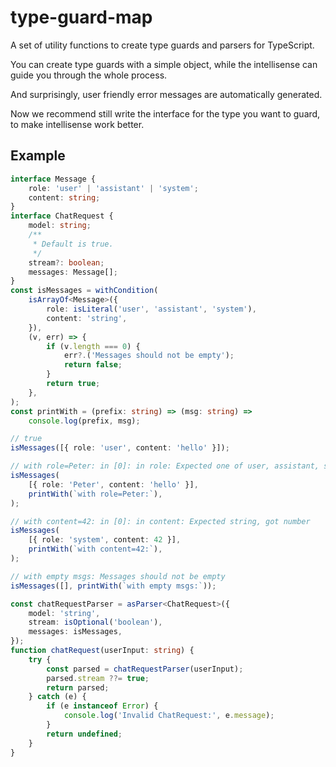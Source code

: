 # type-guard-map

A set of utility functions to create type guards and parsers for TypeScript.

You can create type guards with a simple object, while the intellisense can guide you through the whole process.

And surprisingly, user friendly error messages are automatically generated.

Now we recommend still write the interface for the type you want to guard, to make intellisense work better.

## Example

```ts
interface Message {
    role: 'user' | 'assistant' | 'system';
    content: string;
}
interface ChatRequest {
    model: string;
    /**
     * Default is true.
     */
    stream?: boolean;
    messages: Message[];
}
const isMessages = withCondition(
    isArrayOf<Message>({
        role: isLiteral('user', 'assistant', 'system'),
        content: 'string',
    }),
    (v, err) => {
        if (v.length === 0) {
            err?.('Messages should not be empty');
            return false;
        }
        return true;
    },
);
const printWith = (prefix: string) => (msg: string) =>
    console.log(prefix, msg);

// true
isMessages([{ role: 'user', content: 'hello' }]);

// with role=Peter: in [0]: in role: Expected one of user, assistant, system, got Peter
isMessages(
    [{ role: 'Peter', content: 'hello' }],
    printWith(`with role=Peter:`),
);

// with content=42: in [0]: in content: Expected string, got number
isMessages(
    [{ role: 'system', content: 42 }],
    printWith(`with content=42:`),
);

// with empty msgs: Messages should not be empty
isMessages([], printWith(`with empty msgs:`));

const chatRequestParser = asParser<ChatRequest>({
    model: 'string',
    stream: isOptional('boolean'),
    messages: isMessages,
});
function chatRequest(userInput: string) {
    try {
        const parsed = chatRequestParser(userInput);
        parsed.stream ??= true;
        return parsed;
    } catch (e) {
        if (e instanceof Error) {
            console.log('Invalid ChatRequest:', e.message);
        }
        return undefined;
    }
}
```

